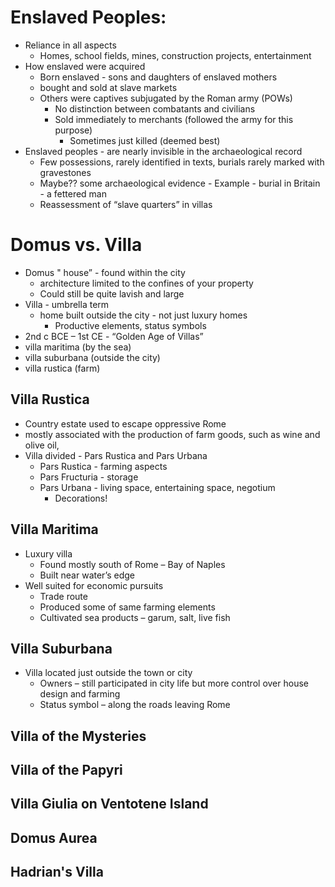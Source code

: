 # Enslaved Peoples:
- Reliance in all aspects
	- Homes, school fields, mines, construction projects, entertainment  
- How enslaved were acquired  
	- Born enslaved - sons and daughters of enslaved mothers  
	- bought and sold at slave markets  
	- Others were captives subjugated by the Roman army (POWs)  
		- No distinction between combatants and civilians  
		- Sold immediately to merchants (followed the army for this purpose)  
			- Sometimes just killed (deemed best)
- Enslaved peoples - are nearly invisible in the archaeological record  
	- Few possessions, rarely identified in texts, burials rarely marked with gravestones  
	- Maybe?? some archaeological evidence - Example - burial in Britain - a fettered man  
	- Reassessment of “slave quarters” in villas

# Domus vs. Villa
- Domus " house” - found within the city  
	- architecture limited to the confines of your property  
	- Could still be quite lavish and large  
- Villa - umbrella term  
	- home built outside the city - not just luxury homes  
		- Productive elements, status symbols  
- 2nd c BCE – 1st CE - “Golden Age of Villas”  
- villa maritima (by the sea)
- villa suburbana (outside the city)
- villa rustica (farm)

## Villa Rustica  
- Country estate used to escape oppressive Rome  
- mostly associated with the production of farm goods, such as wine and olive oil,  
- Villa divided - Pars Rustica and Pars Urbana  
	- Pars Rustica - farming aspects  
	- Pars Fructuria - storage  
	- Pars Urbana - living space, entertaining space, negotium  
		- Decorations!

## Villa Maritima  
- Luxury villa  
	- Found mostly south of Rome – Bay of Naples  
	- Built near water’s edge  
- Well suited for economic pursuits  
	- Trade route  
	- Produced some of same farming elements  
	- Cultivated sea products – garum, salt, live fish

## Villa Suburbana  
- Villa located just outside the town or city  
	- Owners – still participated in city life but more control over house design and farming  
	- Status symbol – along the roads leaving Rome

## Villa of the Mysteries

## Villa of the Papyri

## Villa Giulia on Ventotene Island

## Domus Aurea

## Hadrian's Villa